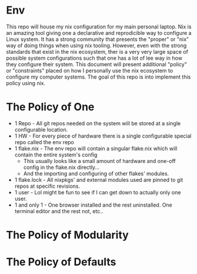 # Env

This repo will house my nix configuration for my main personal laptop. Nix is an amazing tool giving one a declarative and reprodicible way to configure a Linux system. It has a strong community that presents the "proper" or "nix" way of doing things when using nix tooling. However, even with the strong standards that exist in the nix ecosystem, ther is a very very large space of possible system configurations such that one has a lot of lee way in how they configure their system. This document will present additional "policy" or "constraints" placed on how I personally use the nix ecosystem to configure my computer systems. The goal of this repo is into implement this policy using nix.

# The Policy of One

* 1 Repo - All git repos needed on the system will be stored at a single configurable location. 
* 1 HW - For every piece of hardware there is a single configurable special repo called the env repo
* 1 flake.nix - The env repo will contain a singular flake.nix which will contain the entire system's config
    * This usually looks like a small amount of hardware and one-off config in the flake.nix directly...
    * And the importing and configuring of other flakes' modules.
* 1 flake.lock - All nixpkgs' and external modules used are pinned to git repos at specific revisions.
* 1 user - Lol might be fun to see if I can get down to actually only one user.
* 1 and only 1 - One browser installed and the rest uninstalled. One terminal editor and the rest not, etc..

# The Policy of Modularity



# The Policy of Defaults

